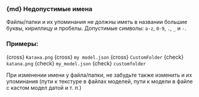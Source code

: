 ### {md} Недопустимые имена
Файлы/папки и их упоминания не должны иметь в названии большие буквы, кириллицу и пробелы.
Допустимые символы: `a-z`, `0-9`, `.`, `_` и `-`.
### Примеры:
{cross} `Катана.png`
{cross} `my model.json`
{cross} `CustomFolder`
{check} `katana.png`
{check} `my_model.json`
{check} `customfolder`

При изменении имени у файла/папки, не забудьте также изменить и их упоминания (пути к текстуре в файлах моделей, пути к модели в файле с кастом модел датой и т. п.)